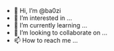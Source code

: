 - 👋 Hi, I’m @ba0zi
- 👀 I’m interested in ...
- 🌱 I’m currently learning ...
- 💞️ I’m looking to collaborate on ...
- 📫 How to reach me ...

<!---
ba0zi/ba0zi is a ✨ special ✨ repository because its `README.md` (this file) appears on your GitHub profile.
You can click the Preview link to take a look at your changes.
--->
